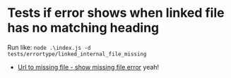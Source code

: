 # Tests if error shows when linked file has no matching heading

Run like: `node .\index.js -d tests/errortype/linked_internal_file_missing`

- [Url to missing file - show missing file error](file_no_exists.md#heading-to-match) yeah!


